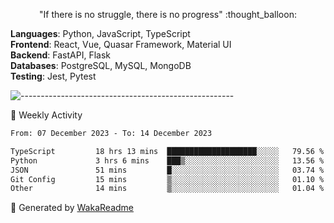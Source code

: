 <p align="center"> 
  "If there is no struggle, there is no progress" :thought_balloon:
</p>

<p align="left">
  <strong>Languages</strong>: Python, JavaScript, TypeScript<br>
  <strong>Frontend</strong>: React, Vue, Quasar Framework, Material UI<br>
  <strong>Backend</strong>: FastAPI, Flask<br>
  <strong>Databases</strong>: PostgreSQL, MySQL, MongoDB<br>
  <strong>Testing</strong>: Jest, Pytest<br>
</p>

![-----------------------------------------------------](https://raw.githubusercontent.com/andreasbm/readme/master/assets/lines/vintage.png)

🎯 Weekly Activity

<!--START_SECTION:waka-->

```txt
From: 07 December 2023 - To: 14 December 2023

TypeScript         18 hrs 13 mins  ████████████████████░░░░░   79.56 %
Python             3 hrs 6 mins    ███▒░░░░░░░░░░░░░░░░░░░░░   13.56 %
JSON               51 mins         █░░░░░░░░░░░░░░░░░░░░░░░░   03.74 %
Git Config         15 mins         ▒░░░░░░░░░░░░░░░░░░░░░░░░   01.10 %
Other              14 mins         ▒░░░░░░░░░░░░░░░░░░░░░░░░   01.04 %
```

<!--END_SECTION:waka-->


🚀 Generated by [WakaReadme](https://github.com/athul/waka-readme)
